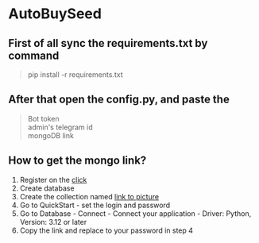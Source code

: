 # AutoBuySeed

## First of all sync the requirements.txt by command
 > pip install -r requirements.txt

## After that open the config.py, and paste the

 > Bot token<br>
 > admin's telegram id<br>
 > mongoDB link<br>
 
 ## How to get the mongo link?
1. Register on the [click](https://mongodb.com)
2. Create database
3. Create the collection named [link to picture](https://imgur.com/qqD1nJg)
4. Go to QuickStart - set the login and password
5. Go to Database - Connect - Connect your application - Driver: Python, Version: 3.12 or later
6. Copy the link and replace <password> to your password in step 4

